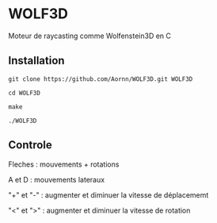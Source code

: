 # WOLF3D

Moteur de raycasting comme Wolfenstein3D en C

## Installation

```
git clone https://github.com/Aornn/WOLF3D.git WOLF3D
```

```
cd WOLF3D
```

```
make
```

```
./WOLF3D
```

## Controle

Fleches : mouvements + rotations

A et D : mouvements lateraux

"+" et "-" : augmenter et diminuer la vitesse de déplacememt

"<" et ">" : augmenter et diminuer la vitesse de rotation
